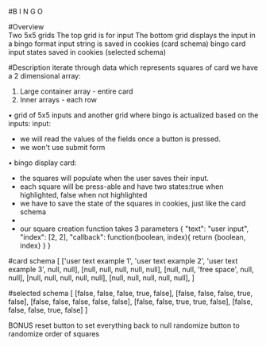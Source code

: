 #B I N G O

#Overview  
Two 5x5 grids
The top grid is for input
The bottom grid displays the input in a bingo format
input string is saved in cookies (card schema)
bingo card input states saved in cookies (selected schema)

#Description
iterate through data which represents squares of card
we have a 2 dimensional array:
  1. Large container array - entire card
  2. Inner arrays - each row

• grid of 5x5 inputs and another grid where bingo is actualized based on the inputs:
input:
  - we will read the values of the fields once a button is pressed.
  - we won't use submit form

 • bingo display card:
  - the squares will populate when the user saves their input.
  - each square will be press-able and have two states:true when highlighted, false when not highlighted
  - we have to save the state of the squares in cookies, just like the card schema
  -
  - our square creation function takes 3 parameters
  {
      "text": "user input",
      "index": [2, 2],
      "callback": function(boolean, index){ return {boolean, index} }
  }

#card schema
  [
    ['user text example 1', 'user text example 2', 'user text example 3', null, null],
    [null, null, null, null, null],
    [null, null, 'free space', null, null],
    [null, null, null, null, null],
    [null, null, null, null, null],
  ]

#selected schema
[
  [false, false, false, true, false],
  [false, false, false, true, false],
  [false, false, false, false, false],
  [false, false, true, true, false],
  [false, false, false, true, false]
]

BONUS
reset button to set everything back to null
randomize button to randomize order of squares
